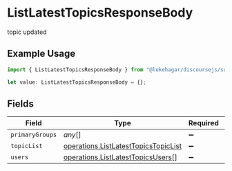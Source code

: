 # ListLatestTopicsResponseBody

topic updated

## Example Usage

```typescript
import { ListLatestTopicsResponseBody } from "@lukehagar/discoursejs/sdk/models/operations";

let value: ListLatestTopicsResponseBody = {};
```

## Fields

| Field                                                                                               | Type                                                                                                | Required                                                                                            | Description                                                                                         |
| --------------------------------------------------------------------------------------------------- | --------------------------------------------------------------------------------------------------- | --------------------------------------------------------------------------------------------------- | --------------------------------------------------------------------------------------------------- |
| `primaryGroups`                                                                                     | *any*[]                                                                                             | :heavy_minus_sign:                                                                                  | N/A                                                                                                 |
| `topicList`                                                                                         | [operations.ListLatestTopicsTopicList](../../../sdk/models/operations/listlatesttopicstopiclist.md) | :heavy_minus_sign:                                                                                  | N/A                                                                                                 |
| `users`                                                                                             | [operations.ListLatestTopicsUsers](../../../sdk/models/operations/listlatesttopicsusers.md)[]       | :heavy_minus_sign:                                                                                  | N/A                                                                                                 |